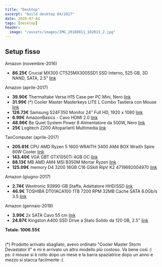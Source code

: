```yaml
---
title: "Desktop"
excerpt: "build desktop 04/2017"
date: 2020-07-04
tags: [desktop]
header:
  image: "/assets/images/IMG_20180811_102013_2.jpg"
---
```


## Setup fisso  
Amazon (novembre-2016)
- **86.25€** Crucial MX300 CT525MX300SSD1 SSD Interno, 525 GB, 3D NAND, SATA, 2.5" [link](https://www.amazon.it/Crucial-MX300-CT525MX300SSD1-Interno-Pollici/dp/B01IAGSD68)  

Amazon (aprile-2017)
- **39.90€** Thermaltake Versa H15 Case per PC Mini, Nero [link](https://www.amazon.it/dp/B00UNJRDEE/ref=cm_sw_r_tw_dp_U_x_a6BtCbHG78A9P)
- **31.99€** (*) Cooler Master Masterkeys LITE L Combo Tastiera con Mouse [link](https://www.amazon.it/dp/B01LZJ02KT/ref=cm_sw_r_tw_dp_U_x_z4BtCbEMPAG1G)
- **126.73€** Samsung S24F350 Monitor 24" Full HD, 1920 x 1080 [link](https://www.amazon.it/dp/B01BCF0006/ref=cm_sw_r_tw_dp_U_x_z6BtCbY3X6VVN)
- **6.99€** AmazonBasics - Cavo HDMI 2.0 [link](https://www.amazon.it/dp/B014I8SSD0/ref=cm_sw_r_tw_dp_U_x_26BtCbG8RWZXG)
- **48.96€** Be Quiet System Power 8 Alimentatore da 500W, Nero [link](https://www.amazon.it/dp/B018ILWI52/ref=cm_sw_r_tw_dp_U_x_m7BtCbY7YYV6H)
- **25€** Logitech Z200 Altoparlanti Multimedia [link](https://www.amazon.it/dp/B00EUUXBDE/ref=cm_sw_r_tw_dp_U_x_EWBtCb25PBN6V)

TaoComputer (aprile-2017)
- **205.61€** CPU AMD Ryzen 5 1600 WRAITH 3400 AM4 BOX Wraith Spire 80W Cooler [link](https://www.taocomputer.eu/shop2007/scheda.asp?id=36934)
- **143.40€** VGA GBT GTX1050Ti 4GB OC [link](https://www.taocomputer.eu/shop2007/scheda.asp?id=36755)
- **88.13€** MB AMD AM4 MSI B350M Mortar Ryzen [link](https://www.taocomputer.eu/shop2007/scheda.asp?id=36899)
- **125.09€** memory D4 3200 16GB C16 GSkill RipV K2 4719692004970 [link](https://www.taocomputer.eu/shop2007/scheda.asp?id=34189)

Amazon (giugno-2017)
- **2.74€** Wentronic 93990-GB Staffa, Adattatore HHD/SSD [link](https://www.amazon.it/dp/B003KQZ0PG/ref=cm_sw_r_tw_dp_U_x_cUBtCbKEVBABP)
- **46.9€** TOSHIBA DT01ACA100 1TB 7200 RPM 32MB Cache SATA 6.0Gb/s 3.5 [link](https://www.amazon.it/dp/B009AYWCJE/ref=cm_sw_r_tw_dp_U_x_eUBtCbZT8PC6W)

Amazon (gennaio-2019)
- **3.99€** 2x SATA Cavo 55 cm [link](https://www.amazon.it/dp/B00F9417Y0/ref=cm_sw_r_tw_dp_U_x_vTBtCbXYKZN26)
- **24.87€** Kingston A400 SSD Drive a Stato Solido da 120 GB, 2.5" [link](https://www.amazon.it/dp/B01N6JQS8C/ref=cm_sw_r_tw_dp_U_x_uTBtCbN78HJK4)

**Totale: 1006.55€**

<br/>
(*) Prodotto arrivato sbagliato, avevo ordinato "Cooler Master Storm Devastator II" e mi è arrivato un altro modello più costoso. Va bene così :)  
ps: il mouse si è rotto dopo un mese e la barra spaziatrice dopo un anno e mezzo si stacca facilmente :(
